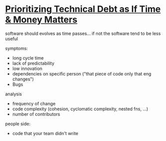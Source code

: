 # [Prioritizing Technical Debt as If Time & Money Matters](https://www.youtube.com/watch?v=w9YhmMPLQ4U&list=PLEx5khR4g7PKuDrMVDkHvItDxCsB0msAs)

software should evolves as time passes... if not the software tend to be less useful

symptoms:
- long cycle time
- lack of predictability
- low innovation
- dependencies on specific person ("that piece of code only that eng changes")
- Bugs

analysis
- frequency of change
- code complexity (cohesion, cyclomatic complexity, nested fns, ...)
- number of contributors 

people side:
- code that your team didn't write
